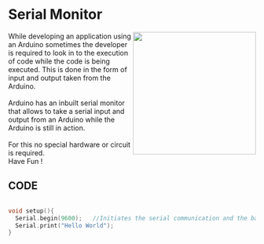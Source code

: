 <h1>Serial Monitor</h1>

<div>
    <img width=250 align=right src="https://github.com/Curovearth/Dive-into-Electronics/blob/main/Basics%20of%20Arduino/04-Serial%20Monitor/serial%20monitor.png">
    <p>While developing an application using an Arduino sometimes the developer is required to look in to the execution of code while the code is being executed. This is done in the form of input and output taken from the Arduino.<br><br>
Arduino has an inbuilt serial monitor that allows to take a serial input and output from an Arduino while the Arduino is still in action.<br><br>
    For this no special hardware or circuit is required.<br>
  Have Fun !</p>
  
</div>
  
## CODE
```C++

void setup(){
  Serial.begin(9600);   //Initiates the serial communication and the baud rate is 9600
  Serial.print("Hello World");
}

```
